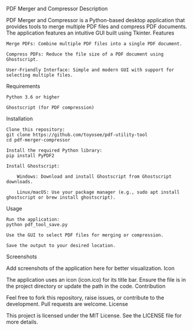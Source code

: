 PDF Merger and Compressor
Description

PDF Merger and Compressor is a Python-based desktop application that provides tools to merge multiple PDF files and compress PDF documents. The application features an intuitive GUI built using Tkinter.
Features

    Merge PDFs: Combine multiple PDF files into a single PDF document.

    Compress PDFs: Reduce the file size of a PDF document using Ghostscript.

    User-Friendly Interface: Simple and modern GUI with support for selecting multiple files.

Requirements

    Python 3.6 or higher

    Ghostscript (for PDF compression)

Installation

    Clone this repository:
    git clone https://github.com/toyosee/pdf-utility-tool
    cd pdf-merger-compressor

    Install the required Python library:
    pip install PyPDF2

    Install Ghostscript:

        Windows: Download and install Ghostscript from Ghostscript downloads.

        Linux/macOS: Use your package manager (e.g., sudo apt install ghostscript or brew install ghostscript).

Usage

    Run the application:
    python pdf_tool_save.py

    Use the GUI to select PDF files for merging or compression.

    Save the output to your desired location.

Screenshots

Add screenshots of the application here for better visualization.
Icon

The application uses an icon (icon.ico) for its title bar. Ensure the file is in the project directory or update the path in the code.
Contribution

Feel free to fork this repository, raise issues, or contribute to the development. Pull requests are welcome.
License

This project is licensed under the MIT License. See the LICENSE file for more details.